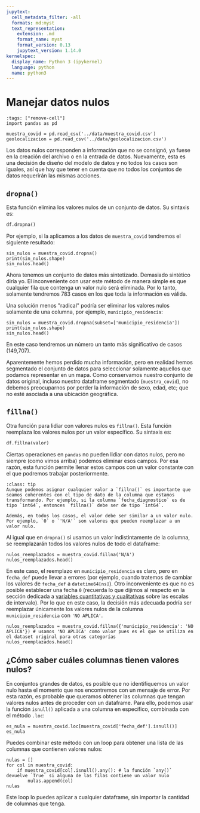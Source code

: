 ```yaml
---
jupytext:
  cell_metadata_filter: -all
  formats: md:myst
  text_representation:
    extension: .md
    format_name: myst
    format_version: 0.13
    jupytext_version: 1.14.0
kernelspec:
  display_name: Python 3 (ipykernel)
  language: python
  name: python3
---
```


# Manejar datos nulos

```{code-cell} ipython
:tags: ["remove-cell"]
import pandas as pd

muestra_covid = pd.read_csv('../data/muestra_covid.csv')
geolocalizacion = pd.read_csv('../data/geolocalizacion.csv')
```

Los datos nulos corresponden a información que no se consignó, ya fuese en la creación del archivo o en la entrada de datos. Nuevamente, esta es una decisión de diseño del modelo de datos y no todos los casos son iguales, así que hay que tener en cuenta que no todos los conjuntos de datos requerirán las mismas acciones.

## `dropna()`

Esta función elimina los valores nulos de un conjunto de datos. Su sintaxis es:

```python
df.dropna()
```

Por ejemplo, si la aplicamos a los datos de `muestra_covid` tendremos el siguiente resultado:

```{code-cell} ipython
sin_nulos = muestra_covid.dropna()
print(sin_nulos.shape)
sin_nulos.head()
```

Ahora tenemos un conjunto de datos más sintetizado. Demasiado sintético diría yo. El inconveniente con usar este método de manera simple es que cualquier fila que contenga un valor nulo será eliminada. Por lo tanto, solamente tendremos 783 casos en los que toda la información es válida. 

Una solución menos "radical" podría ser eliminar los valores nulos solamente de una columna, por ejemplo, `municipio_residencia`:

```{code-cell} ipython
sin_nulos = muestra_covid.dropna(subset=['municipio_residencia'])
print(sin_nulos.shape)
sin_nulos.head()
```

En este caso tendremos un número un tanto más significativo de casos (149,707).

Aparentemente hemos perdido mucha información, pero en realidad hemos segmentado el conjunto de datos para seleccionar solamente aquellos que podamos representar en un mapa. Como conservamos nuestro conjunto de datos original, incluso nuestro dataframe segmentado (`muestra_covid`), no debemos preocuparnos por perder la información de sexo, edad, etc; que no esté asociada a una ubicación geográfica.

## `fillna()`

Otra función para lidiar con valores nulos es `fillna()`. Esta función reemplaza los valores nulos por un valor específico. Su sintaxis es:

```python
df.fillna(valor)
```

Ciertas operaciones en `pandas` no pueden lidiar con datos nulos, pero no siempre (como vimos arriba) podemos eliminar esos campos. Por esa razón, esta función permite llenar estos campos con un valor constante con el que podremos trabajar posteriormente. 

```{admonition} Una aclaración
:class: tip
Aunque podemos asignar cualquier valor a `fillna()` es importante que seamos coherentes con el tipo de dato de la columna que estamos transformando. Por ejemplo, si la columna `fecha_diagnostico` es de tipo `int64`, entonces `fillna()` debe ser de tipo `int64`. 

Además, en todos los casos, el valor debe ser similar a un valor nulo. Por ejemplo, `0` o `'N/A'` son valores que pueden reemplazar a un valor nulo. 
```

Al igual que en `dropna()` si usamos un valor indistintamente de la columna, se reemplazarán todos los valores nulos de todo el dataframe:

```{code-cell} ipython
nulos_reemplazados = muestra_covid.fillna('N/A')
nulos_reemplazados.head()
```

En este caso, el reemplazo en `municipio_residencia` es claro, pero en `fecha_def` puede llevar a errores (por ejemplo, cuando tratemos de cambiar los valores de `fecha_def` a `datetime64[ns]`). Otro inconveniente es que no es posible establecer una fecha `0` (recuerda lo que dijimos al respecto en la sección dedicada a [variables cuantitativas y cualitativas](../S2-estructuras-preparacion/S2P5-operaciones-datos.md) sobre las escalas de intervalo). Por lo que en este caso, la decisión más adecuada podría ser reemplazar únicamente los valores nulos de la columna `municipio_residencia` con `'NO APLICA'`.

```{code-cell} ipython
nulos_reemplazados = muestra_covid.fillna({'municipio_residencia': 'NO APLICA'}) # usamos 'NO APLICA' como valor pues es el que se utiliza en el dataset original para otras categorías
nulos_reemplazados.head()
```

## ¿Cómo saber cuáles columnas tienen valores nulos?

En conjuntos grandes de datos, es posible que no identifiquemos un valor nulo hasta el momento que nos encontremos con un mensaje de error. Por esta razón, es probable que queramos obtener las columnas que tengan valores nulos antes de proceder con un dataframe. Para ello, podemos usar la función `isnull()` aplicada a una columna en específico, combinada con el método `.loc`:

```{code-cell} ipython
es_nula = muestra_covid.loc[muestra_covid['fecha_def'].isnull()]
es_nula
```

Puedes combinar este método con un loop para obtener una lista de las columnas que contienen valores nulos:

```{code-cell} ipython
nulas = []
for col in muestra_covid:
    if muestra_covid[col].isnull().any(): # la función `any()` devuelve `True` si alguna de las filas contiene un valor nulo
        nulas.append(col)
nulas
```

Este loop lo puedes aplicar a cualquier dataframe, sin importar la cantidad de columnas que tenga.
